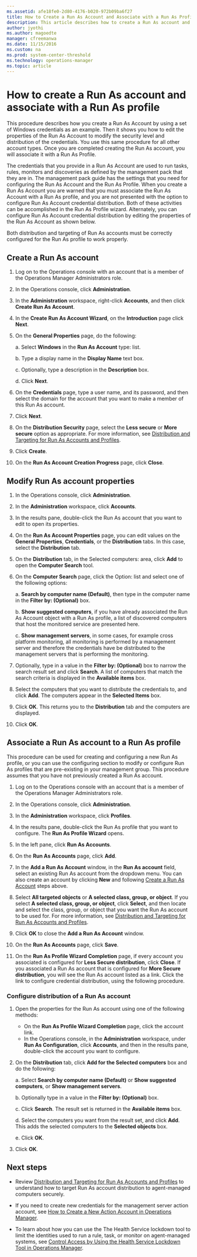 ```yaml
---
ms.assetid: afe18fe0-2d80-4176-b020-972b09ba6f27
title: How to Create a Run As Account and Associate with a Run As Profile
description: This article describes how to create a Run As account and associate with a profile in Operations Manager 2016. 
author: jyothi
ms.author: magoedte
manager: cfreemanwa
ms.date: 11/15/2016
ms.custom: na
ms.prod: system-center-threshold
ms.technology: operations-manager
ms.topic: article
---
```


# How to create a Run As account and associate with a Run As profile

This procedure describes how you create a Run As Account by using a set of Windows credentials as an example. Then it shows you how to edit the properties of the Run As Account to modify the security level and distribution of the credentials. You use this same procedure for all other account types. Once you are completed creating the Run As account, you will associate it with a Run As Profile.  

The credentials that you provide in a Run As Account are used to run tasks, rules, monitors and discoveries as defined by the management pack that they are in. The management pack guide has the settings that you need for configuring the Run As Account and the Run As Profile.
When you create a Run As Account you are warned that you must associate the Run As Account with a Run As profile, and you are not presented with the option to configure Run As Account credential distribution. Both of these activities can be accomplished in the Run As Profile wizard. Alternately, you can configure Run As Account credential distribution by editing the properties of the Run As Account as shown below.  

Both distribution and targeting of Run As accounts must be correctly configured for the Run As profile to work properly.


## Create a Run As account

1. Log on to the Operations console with an account that is a member of the Operations Manager Administrators role.

2. In the Operations console, click **Administration**.

3. In the **Administration** workspace, right-click **Accounts**, and then click **Create Run As Account**.

4. In the **Create Run As Account Wizard**, on the **Introduction** page click **Next**.

5. On the **General Properties** page, do the following:

    a. Select **Windows** in the **Run As Account** type: list.

    b. Type a display name in the **Display Name** text box. 

    c. Optionally, type a description in the **Description** box.

    d. Click **Next**.

6. On the **Credentials** page, type a user name, and its password, and then select the domain for the account that you want to make a member of this Run As account.

7. Click **Next**.

8. On the **Distribution Security** page, select the **Less secure** or **More secure** option as appropriate. For more information, see [Distribution and Targeting for Run As Accounts and Profiles](manage-security-dist-target-runas-profiles.md).

9. Click **Create**.

10. On the **Run As Account Creation Progress** page, click **Close**.


## Modify Run As account properties

1. In the Operations console, click **Administration**.

2. In the **Administration** workspace, click **Accounts**.

3. In the results pane, double-click the Run As account that you want to edit to open its properties.

4. On the **Run As Account Properties** page, you can edit values on the **General Properties**, **Credentials**, or the **Distribution** tabs. In this case, select the **Distribution** tab.

5. On the **Distribution** tab, in the Selected computers: area, click **Add** to open the **Computer Search** tool. 

6. On the **Computer Search** page, click the Option: list and select one of the following options:

    a. **Search by computer name (Default)**, then type in the computer name in the **Filter by: (Optional)** box. 

    b. **Show suggested computers**, if you have already associated the Run As Account object with a Run As profile, a list of discovered computers that host the monitored service are presented here.

    c. **Show management servers**, in some cases, for example cross platform monitoring, all monitoring is performed by a management server and therefore the credentials have be distributed to the management servers that is performing the monitoring.

7. Optionally, type in a value in the **Filter by: (Optional)** box to narrow the search result set and click **Search**. A list of computers that match the search criteria is displayed in the **Available items** box.

8. Select the computers that you want to distribute the credentials to, and click **Add**. The computers appear in the **Selected Items** box.

9. Click **OK**. This returns you to the **Distribution** tab and the computers are displayed.

10. Click **OK**.


## Associate a Run As account to a Run As profile

This procedure can be used for creating and configuring a new Run As profile, or you can use the configuring section to modify or configure Run As profiles that are pre-existing in your management group. This procedure assumes that you have not previously created a Run As account.

1. Log on to the Operations console with an account that is a member of the Operations Manager Administrators role.

2. In the Operations console, click **Administration**.

3. In the **Administration** workspace, click **Profiles**. 

4. In the results pane, double-click the Run As profile that you want to configure. The **Run As Profile Wizard** opens.

5. In the left pane, click **Run As Accounts**.

6. On the **Run As Accounts** page, click **Add**.

7. In the **Add a Run As Account** window, in the **Run As account** field, select an existing Run As account from the dropdown menu. You can also create an account by clicking **New** and following [Create a Run As Account](#create-a-run-as-account) steps above.

8. Select **All targeted objects** or **A selected class, group, or object**. If you select **A selected class, group, or object**, click **Select**, and then locate and select the class, group, or object that you want the Run As account to be used for. For more information, see [Distribution and Targeting for Run As Accounts and Profiles](manage-security-dist-target-runas-profiles.md).

9. Click **OK** to close the **Add a Run As Account** window. 

10. On the **Run As Accounts** page, click **Save**.

11. On the **Run As Profile Wizard Completion** page, if every account you associated is configured for **Less Secure distribution**, click **Close**. If you associated a Run As account that is configured for **More Secure distribution**, you will see the Run As account listed as a link. Click the link to configure credential distribution, using the following procedure. 


### Configure distribution of a Run As account

1. Open the properties for the Run As account using one of the following methods:

    -  On the **Run As Profile Wizard Completion** page, click the account link.
    -  In the Operations console, in the **Administration** workspace, under **Run As Configuration**, click **Accounts**, and then in the results pane, double-click the account you want to configure.

2. On the **Distribution** tab, click **Add for the Selected computers** box and do the following:

    a. Select **Search by computer name (Default)** or **Show suggested computers**, or **Show management servers**.

	b. Optionally type in a value in the **Filter by: (Optional)** box.

    c. Click **Search**. The result set is returned in the **Available items** box.

    d. Select the computers you want from the result set, and click **Add**. This adds the selected computers to the **Selected objects** box. 

    e. Click **OK**.

3. Click **OK**. 


## Next steps

- Review [Distribution and Targeting for Run As Accounts and Profiles](manage-security-dist-target-runas-profiles.md) to understand how to target Run As account  distribution to agent-managed computers securely.  

- If you need to create new credentials for the management server action account, see [How to Create a New Action Account in Operations Manager](manage-security-create-runas-actionaccount.md).

- To learn about how you can use the The Health Service lockdown tool to limit the identities used to run a rule, task, or monitor on agent-managed systems, see [Control Access by Using the Health Service Lockdown Tool in Operations Manager](~/scom/manage-security-overview-hslockdown.md).  
